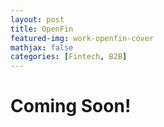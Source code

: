 ```yaml
---
layout: post
title: OpenFin
featured-img: work-openfin-cover
mathjax: false
categories: [Fintech, B2B]
---
```


# Coming Soon!



